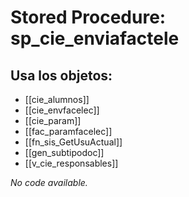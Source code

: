 # Stored Procedure: sp_cie_enviafactele

## Usa los objetos:
- [[cie_alumnos]]
- [[cie_envfacelec]]
- [[cie_param]]
- [[fac_paramfacelec]]
- [[fn_sis_GetUsuActual]]
- [[gen_subtipodoc]]
- [[v_cie_responsables]]

*No code available.*
